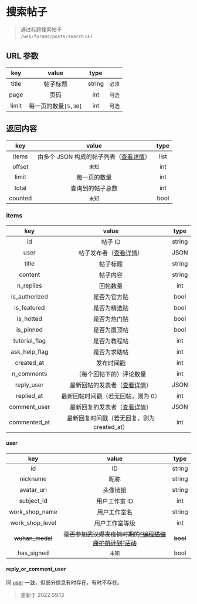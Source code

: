 # 搜索帖子

> 通过标题搜索帖子  
> `/web/forums/posts/search` `GET`

## URL 参数

|  key  |        value         |  type  |        |
| :---: | :------------------: | :----: | :----: |
| title |       帖子标题       | string | `必须` |
| page  |         页码         |  int   | `可选` |
| limit | 每一页的数量`[5,30]` |  int   | `可选` |

## 返回内容

|   key   |                      value                       | type |
| :-----: | :----------------------------------------------: | :--: |
|  items  | 由多个 JSON 构成的帖子列表（[查看详情](#items)） | list |
| offset  |                      `未知`                      | int  |
|  limit  |                   每一页的数量                   | int  |
|  total  |                 查询到的帖子总数                 | int  |
| counted |                      `未知`                      | bool |

### items

|      key      |                         value                          |  type  |
| :-----------: | :----------------------------------------------------: | :----: |
|      id       |                        帖子 ID                         | string |
|     user      |            帖子发布者（[查看详情](#user)）             |  JSON  |
|     title     |                        帖子标题                        | string |
|    content    |                        帖子内容                        | string |
|   n_replies   |                        回帖数量                        |  int   |
| is_authorized |                      是否为官方贴                      |  bool  |
|  is_featured  |                      是否为精选贴                      |  bool  |
|   is_hotted   |                      是否为热门贴                      |  bool  |
|   is_pinned   |                      是否为置顶帖                      |  bool  |
| tutorial_flag |                      是否为教程帖                      |  int   |
| ask_help_flag |                      是否为求助帖                      |  int   |
|  created_at   |                       发布时间戳                       |  int   |
|  n_comments   |                （每个回帖下的）评论数量                |  int   |
|  reply_user   | 最新回帖的发表者（[查看详情](#reply_or_comment_user)） |  JSON  |
|  replied_at   |           最新回帖时间戳（若无回帖，则为 0）           |  int   |
| comment_user  | 最新回复的发表者（[查看详情](#reply_or_comment_user)） |  JSON  |
| commented_at  |      最新回复时间戳（若无回复，则为 created_at）       |  int   |

#### user

|       key       |                                            value                                             |   type   |
| :-------------: | :------------------------------------------------------------------------------------------: | :------: |
|       id        |                                              ID                                              |  string  |
|    nickname     |                                             昵称                                             |  string  |
|   avatar_url    |                                           头像链接                                           |  string  |
|   subject_id    |                                        用户工作室 ID                                         |   int    |
| work_shop_name  |                                         用户工作室名                                         |  string  |
| work_shop_level |                                        用户工作室等级                                        |   int    |
| ~~wuhan_medal~~ | ~~是否参加武汉爆发疫情时期的[“编程猫健康护航计划”活动](https://shequ.codemao.cn/studio/11)~~ | ~~bool~~ |
|   has_signed    |                                            `未知`                                            |   bool   |

#### reply_or_comment_user

同 [user](#user) 一致，但部分信息有时存在，有时不存在。

> 更新于 2022.09.13
